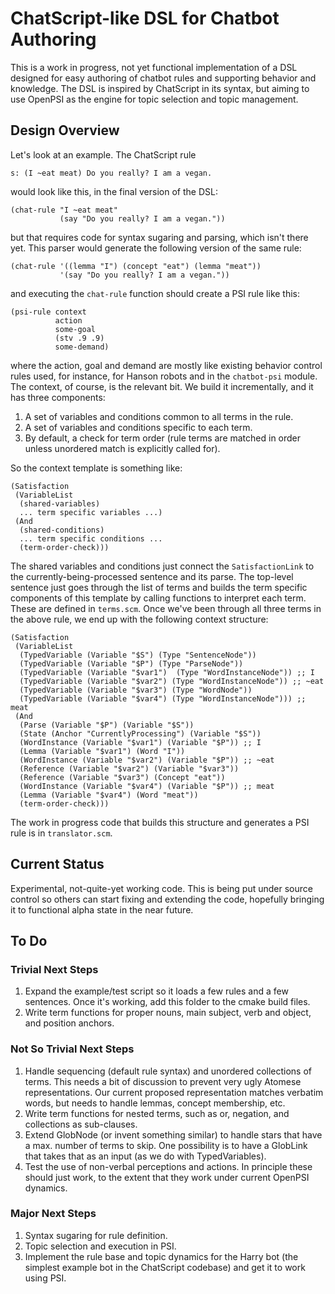 # ChatScript-like DSL for Chatbot Authoring

This is a work in progress, not yet functional implementation of a DSL designed
for easy authoring of chatbot rules and supporting behavior and knowledge. The
DSL is inspired by ChatScript in its syntax, but aiming to use OpenPSI as the
engine for topic selection and topic management.

## Design Overview

Let's look at an example. The ChatScript rule

```
s: (I ~eat meat) Do you really? I am a vegan.
``` 

would look like this, in the final version of the DSL:

```
(chat-rule "I ~eat meat"
           (say "Do you really? I am a vegan."))
```

but that requires code for syntax sugaring and parsing, which isn't there
yet. This parser would generate the following version of the same rule:

``` 
(chat-rule '((lemma "I") (concept "eat") (lemma "meat"))
           '(say "Do you really? I am a vegan."))
``` 

and executing the `chat-rule` function should create a PSI rule like this:

```
(psi-rule context
          action
          some-goal
          (stv .9 .9)
          some-demand)
```

where the action, goal and demand are mostly like existing behavior control
rules used, for instance, for Hanson robots and in the `chatbot-psi` module. The
context, of course, is the relevant bit. We build it incrementally, and it has
three components:

1. A set of variables and conditions common to all terms in the rule.
2. A set of variables and conditions specific to each term.
3. By default, a check for term order (rule terms are matched in order unless
   unordered match is explicitly called for).
   
So the context template is something like:

```
(Satisfaction
 (VariableList
  (shared-variables)
  ... term specific variables ...)
 (And
  (shared-conditions)
  ... term specific conditions ...
  (term-order-check)))
```

The shared variables and conditions just connect the `SatisfactionLink` to the
currently-being-processed sentence and its parse. The top-level sentence just
goes through the list of terms and builds the term specific components of this
template by calling functions to interpret each term. These are defined in
`terms.scm`. Once we've been through all three terms in the above rule, we end
up with the following context structure:

```
(Satisfaction
 (VariableList
  (TypedVariable (Variable "$S") (Type "SentenceNode"))
  (TypedVariable (Variable "$P") (Type "ParseNode"))
  (TypedVariable (Variable "$var1")  (Type "WordInstanceNode")) ;; I
  (TypedVariable (Variable "$var2") (Type "WordInstanceNode")) ;; ~eat
  (TypedVariable (Variable "$var3") (Type "WordNode"))
  (TypedVariable (Variable "$var4") (Type "WordInstanceNode"))) ;; meat
 (And
  (Parse (Variable "$P") (Variable "$S"))
  (State (Anchor "CurrentlyProcessing") (Variable "$S"))
  (WordInstance (Variable "$var1") (Variable "$P")) ;; I
  (Lemma (Variable "$var1") (Word "I"))
  (WordInstance (Variable "$var2") (Variable "$P")) ;; ~eat
  (Reference (Variable "$var2") (Variable "$var3"))
  (Reference (Variable "$var3") (Concept "eat"))
  (WordInstance (Variable "$var4") (Variable "$P")) ;; meat
  (Lemma (Variable "$var4") (Word "meat"))
  (term-order-check)))
```

The work in progress code that builds this structure and generates a PSI rule is
in `translator.scm`.

## Current Status

Experimental, not-quite-yet working code. This is being put under source control
so others can start fixing and extending the code, hopefully bringing it to
functional alpha state in the near future.

## To Do

### Trivial Next Steps

1. Expand the example/test script so it loads a few rules and a few sentences. 
   Once it's working, add this folder to the cmake build files.
2. Write term functions for proper nouns, main subject, verb and object, and
   position anchors.

### Not So Trivial Next Steps

1. Handle sequencing (default rule syntax) and unordered collections of
   terms. This needs a bit of discussion to prevent very ugly Atomese
   representations. Our current proposed representation matches verbatim words,
   but needs to handle lemmas, concept membership, etc.
2. Write term functions for nested terms, such as or, negation, and collections
   as sub-clauses.
3. Extend GlobNode (or invent something similar) to handle stars that have a
   max. number of terms to skip. One possibility is to have a GlobLink that
   takes that as an input (as we do with TypedVariables).
4. Test the use of non-verbal perceptions and actions. In principle these should
   just work, to the extent that they work under current OpenPSI dynamics.
   
### Major Next Steps

1. Syntax sugaring for rule definition.
2. Topic selection and execution in PSI.
3. Implement the rule base and topic dynamics for the Harry bot (the simplest
   example bot in the ChatScript codebase) and get it to work using PSI.
